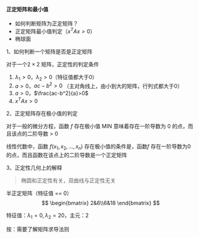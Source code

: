 #### 正定矩阵和最小值

- 如何判断矩阵为正定矩阵？
- 正定矩阵最小值判定（$x^TAx>0$）
- 椭球面



1、如何判断一个矩阵是否是正定矩阵

对于一个$2 \times 2$ 矩阵，正定性的判定条件

1. $\lambda_1>0$，$\lambda_2>0$（特征值都大于0）
2. $a > 0$，$ac-b^2>0$ （主对角线上，由小到大的矩阵，行列式都大于0）
3. $a > 0$，$\frac{ac-b^2}{a}>0$
4. $x^TAx >0$

2、正定矩阵存在极小值的判定

对于一般的微分方程，函数 $f$ 存在极小值 MIN 意味着存在一阶导数为 0 的点，而且该点的二阶导数 > 0

线性代数中，函数 $f(x_1,x_2,...,x_n)$  存在极小值的条件是，函数$f$ 存在一阶导数为0的点，而且函数在该点上的二阶导数是一个正定矩阵

3、正定性几何上的解释

> 椭圆和正定性有关，双曲线与正定性无关



半正定矩阵（特征值 == 0）
$$
\begin{bmatrix}
2&6\\6&18
\end{bmatrix}
$$


特征值：$\lambda_1=0, \lambda_2=20$，主元：2

按：需要了解矩阵求导法则